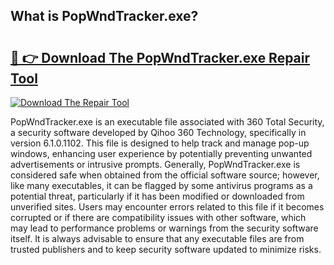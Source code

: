 ## What is PopWndTracker.exe? 

# <h2><a href="https://exedetect.com/download.php?PopWndTracker.exe">🔗 👉 Download The PopWndTracker.exe Repair Tool</a></h2>

[![Download The Repair Tool](https://exedetect.com/download-button.jpg)](https://exedetect.com/download.php?PopWndTracker.exe)

PopWndTracker.exe is an executable file associated with 360 Total Security, a security software developed by Qihoo 360 Technology, specifically in version 6.1.0.1102. This file is designed to help track and manage pop-up windows, enhancing user experience by potentially preventing unwanted advertisements or intrusive prompts. Generally, PopWndTracker.exe is considered safe when obtained from the official software source; however, like many executables, it can be flagged by some antivirus programs as a potential threat, particularly if it has been modified or downloaded from unverified sites. Users may encounter errors related to this file if it becomes corrupted or if there are compatibility issues with other software, which may lead to performance problems or warnings from the security software itself. It is always advisable to ensure that any executable files are from trusted publishers and to keep security software updated to minimize risks.